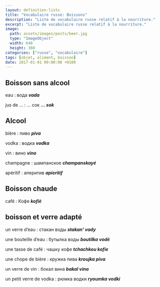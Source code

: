 ```yaml
---
layout: definition-lists
title: "Vocabulaire russe: Boissons"
description: "Liste de vocabulaire russe relatif à la nourriture."
excerpt: "Liste de vocabulaire russe relatif à la nourriture."
image:
  path: assets/images/posts/beer.jpg
  type: "ImageObject"
  width: 640
  height: 360
categories: ["russe", "vocabulaire"]
tags: [objet, aliment, boisson]
date: 2017-01-01 00:00:00 +0100
---
```


## Boisson sans alcool

eau
: вода
*__vada__*

jus de …
: … сок
*__... sok__*


## Alcool

bière
: пиво
*__piva__*

vodka
: водка
*__vodka__*

vin
: вино
*__vino__*

champagne
: шампанское
*__champanskayé__*

apéritif
: аперитив
*__apieritif__*


## Boisson chaude

café
: Кофе
*__kofiè__*


## boisson et verre adapté

un verre d’eau
: стакан воды
*__stakan' vady__*

une bouteille d’eau
: бутылка воды
*__boutilka vodè__*

une tasse de café
: чашку кофе
*__tchachkou kofie__*

une chope de bière
: кружка пива
*__kroujka pivа__*

un verre de vin
: бокал вина
*__bakal vinа__*

un petit verre de vodka
: рюмка водки
*__ryoumka vodki__*

